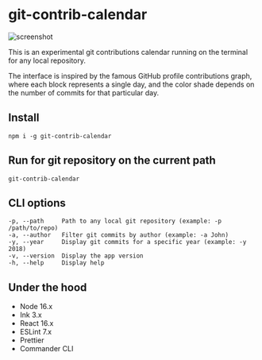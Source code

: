 # git-contrib-calendar

![screenshot](img/screenshot.png)

This is an experimental git contributions calendar running on the terminal for any local repository.

The interface is inspired by the famous GitHub profile contributions graph, where each block represents a single day, and the color shade depends on the number of commits for that particular day.

## Install

```
npm i -g git-contrib-calendar
```

## Run for git repository on the current path

```
git-contrib-calendar
```

## CLI options

```
-p, --path     Path to any local git repository (example: -p /path/to/repo)
-a, --author   Filter git commits by author (example: -a John)
-y, --year     Display git commits for a specific year (example: -y 2018)
-v, --version  Display the app version
-h, --help     Display help
```

## Under the hood

-   Node 16.x
-   Ink 3.x
-   React 16.x
-   ESLint 7.x
-   Prettier
-   Commander CLI
